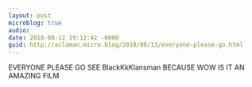 ```yaml
---
layout: post
microblog: true
audio: 
date: 2018-08-12 19:12:42 -0600
guid: http://aclaman.micro.blog/2018/08/13/everyone-please-go.html
---
```

EVERYONE PLEASE GO SEE BlackKkKlansman BECAUSE WOW IS IT AN AMAZING FILM

